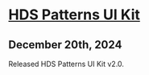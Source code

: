 # [HDS Patterns UI Kit](https://www.figma.com/design/5Pv32j4QiOOD8lkFTD1dxC/HDS-Patterns-v2.0?node-id=2-45&t=fNe7ySCHJjgJXH5N-1)

## December 20th, 2024

Released HDS Patterns UI Kit v2.0.

